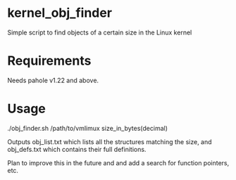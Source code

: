 # kernel_obj_finder
Simple script to find objects of a certain size in the Linux kernel

# Requirements

Needs pahole v1.22 and above. 

# Usage

./obj_finder.sh /path/to/vmlimux size_in_bytes(decimal)


Outputs obj_list.txt which lists all the structures matching the size, and obj_defs.txt which contains their full definitions.

Plan to improve this in the future and and add a search for function pointers, etc.

